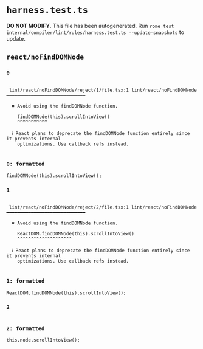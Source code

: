 # `harness.test.ts`

**DO NOT MODIFY**. This file has been autogenerated. Run `rome test internal/compiler/lint/rules/harness.test.ts --update-snapshots` to update.

## `react/noFindDOMNode`

### `0`

```

 lint/react/noFindDOMNode/reject/1/file.tsx:1 lint/react/noFindDOMNode ━━━━━━━━━━━━━━━━━━━━━━━━━━━━━

  ✖ Avoid using the findDOMNode function.

    findDOMNode(this).scrollIntoView()
    ^^^^^^^^^^^

  ℹ React plans to deprecate the findDOMNode function entirely since it prevents internal
    optimizations. Use callback refs instead.


```

### `0: formatted`

```tsx
findDOMNode(this).scrollIntoView();

```

### `1`

```

 lint/react/noFindDOMNode/reject/2/file.tsx:1 lint/react/noFindDOMNode ━━━━━━━━━━━━━━━━━━━━━━━━━━━━━

  ✖ Avoid using the findDOMNode function.

    ReactDOM.findDOMNode(this).scrollIntoView()
    ^^^^^^^^^^^^^^^^^^^^

  ℹ React plans to deprecate the findDOMNode function entirely since it prevents internal
    optimizations. Use callback refs instead.


```

### `1: formatted`

```tsx
ReactDOM.findDOMNode(this).scrollIntoView();

```

### `2`

```

```

### `2: formatted`

```tsx
this.node.scrollIntoView();

```
